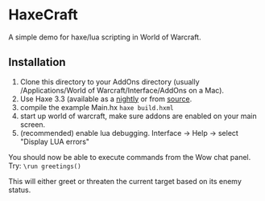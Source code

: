 # HaxeCraft 

A simple demo for haxe/lua scripting in World of Warcraft.

## Installation

1. Clone this directory to your AddOns directory (usually
   /Applications/World of Warcraft/Interface/AddOns on a Mac).
2. Use Haxe 3.3 (available as a
   [nightly](http://hxbuilds.s3-website-us-east-1.amazonaws.com/builds/haxe/index.html)
   or from [source](https://github.com/HaxeFoundation/haxe).
3. compile the example Main.hx ```haxe build.hxml``` 
4. start up world of warcraft, make sure addons are enabled on your main screen.
5. (recommended) enable lua debugging.  Interface -> Help -> select "Display LUA errors"

You should now be able to execute commands from the Wow chat panel.  Try:
```\run greetings()```

This will either greet or threaten the current target based on its enemy status.


